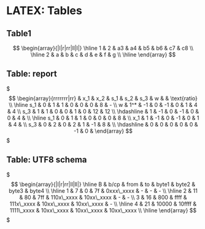 # LATEX: Tables

## Table1

$$
\begin{array}{|l|r|rr|ll|l|}
\hline
1  &  2   &  a3 & a4   &  b5 & b6   &   c7 & c8 \\
\hline
2  &  a   &  b & c   &  d & e   &   f & g \\
\hline
\end{array}
$$

## Table: report

$$$
\begin{array}{rrrrrrr|rr}
      & x_1 & x_2 & s_1 & s_2 & s_3 &  w &    & \text{ratio} \\ \hline
  s_1 &   0 &   1 &   1 &   0 &   0 &  0 &  8 &            - \\
    w & 1^* &  -1 &   0 &  -1 &   0 &  1 &  4 &            4 \\
  s_3 &   1 &   1 &   0 &   0 &   1 &  0 & 12 &           12 \\ \hdashline
      &   1 &  -1 &   0 &  -1 &   0 &  0 &  4 &              \\ \hline
  s_1 &   0 &   1 &   1 &   0 &   0 &  0 &  8 &              \\
  x_1 &   1 &  -1 &   0 &  -1 &   0 &  1 &  4 &              \\
  s_3 &   0 &   2 &   0 &   2 &   1 & -1 &  8 &              \\ \hdashline
      &   0 &   0 &   0 &   0 &   0 & -1 &  0 &
\end{array}
$$$


## Table: UTF8 schema

$$$
\begin{array}{|l|r|rr|ll|ll|}
\hline
B & b/cp & from  & to     & byte1      & byte2      & byte3      & byte4    \\
\hline
1 & 7    & 0     & 7f     & 0xxx\_xxxx & -          & -          & -          \\ \hline
2 & 11   & 80    & 7ff    & 110x\_xxxx & 10xx\_xxxx & -          & -          \\
3 & 16   & 800   & ffff   & 111x\_xxxx & 10xx\_xxxx & 10xx\_xxxx & -          \\ \hline
4 & 21   & 10000 & 10ffff & 1111\_xxxx & 10xx\_xxxx & 10xx\_xxxx & 10xx\_xxxx \\ \hline
\end{array}
$$$
